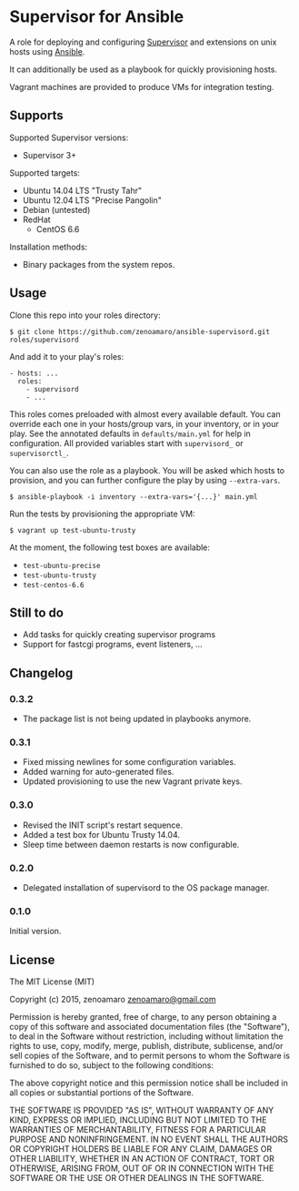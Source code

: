 Supervisor for Ansible
======================
A role for deploying and configuring [Supervisor](http://supervisord.org) and extensions on unix hosts using [Ansible](http://www.ansibleworks.com).

It can additionally be used as a playbook for quickly provisioning hosts.

Vagrant machines are provided to produce VMs for integration testing.


Supports
--------
Supported Supervisor versions:
- Supervisor 3+

Supported targets:
- Ubuntu 14.04 LTS "Trusty Tahr"
- Ubuntu 12.04 LTS "Precise Pangolin"
- Debian (untested)
- RedHat 
  - CentOS 6.6

Installation methods:
- Binary packages from the system repos.


Usage
-----
Clone this repo into your roles directory:

    $ git clone https://github.com/zenoamaro/ansible-supervisord.git roles/supervisord

And add it to your play's roles:

    - hosts: ...
      roles:
        - supervisord
        - ...

This roles comes preloaded with almost every available default. You can override each one in your hosts/group vars, in your inventory, or in your play. See the annotated defaults in `defaults/main.yml` for help in configuration. All provided variables start with `supervisord_` or `supervisorctl_`.

You can also use the role as a playbook. You will be asked which hosts to provision, and you can further configure the play by using `--extra-vars`.

    $ ansible-playbook -i inventory --extra-vars='{...}' main.yml

Run the tests by provisioning the appropriate VM:

    $ vagrant up test-ubuntu-trusty

At the moment, the following test boxes are available:

- `test-ubuntu-precise`
- `test-ubuntu-trusty`
- `test-centos-6.6`


Still to do
-----------
- Add tasks for quickly creating supervisor programs
- Support for fastcgi programs, event listeners, ...


Changelog
---------
### 0.3.2
- The package list is not being updated in playbooks anymore.

### 0.3.1
- Fixed missing newlines for some configuration variables.
- Added warning for auto-generated files.
- Updated provisioning to use the new Vagrant private keys.

### 0.3.0
- Revised the INIT script's restart sequence.
- Added a test box for Ubuntu Trusty 14.04.
- Sleep time between daemon restarts is now configurable.

### 0.2.0
- Delegated installation of supervisord to the OS package manager.

### 0.1.0
Initial version.


License
-------
The MIT License (MIT)

Copyright (c) 2015, zenoamaro <zenoamaro@gmail.com>

Permission is hereby granted, free of charge, to any person obtaining a copy
of this software and associated documentation files (the "Software"), to deal
in the Software without restriction, including without limitation the rights
to use, copy, modify, merge, publish, distribute, sublicense, and/or sell
copies of the Software, and to permit persons to whom the Software is
furnished to do so, subject to the following conditions:

The above copyright notice and this permission notice shall be included in
all copies or substantial portions of the Software.

THE SOFTWARE IS PROVIDED "AS IS", WITHOUT WARRANTY OF ANY KIND, EXPRESS OR
IMPLIED, INCLUDING BUT NOT LIMITED TO THE WARRANTIES OF MERCHANTABILITY,
FITNESS FOR A PARTICULAR PURPOSE AND NONINFRINGEMENT. IN NO EVENT SHALL THE
AUTHORS OR COPYRIGHT HOLDERS BE LIABLE FOR ANY CLAIM, DAMAGES OR OTHER
LIABILITY, WHETHER IN AN ACTION OF CONTRACT, TORT OR OTHERWISE, ARISING FROM,
OUT OF OR IN CONNECTION WITH THE SOFTWARE OR THE USE OR OTHER DEALINGS IN
THE SOFTWARE.